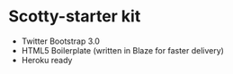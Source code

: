 # Scotty-starter kit
- Twitter Bootstrap 3.0
- HTML5 Boilerplate (written in Blaze for faster delivery)
- Heroku ready

